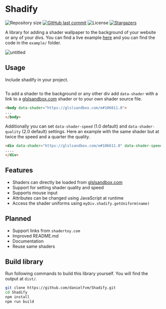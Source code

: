 # Shadify
![Repository size](https://img.shields.io/github/repo-size/danielfvm/Shadify?color=39d45f) [![GitHub last commit](https://img.shields.io/github/last-commit/danielfvm/Shadify?color=39d45f)](https://github.com/danielfvm/Shadify/commits/master) ![License](https://img.shields.io/badge/license-MIT-39d45f) [![Stargazers](https://img.shields.io/github/stars/danielfvm/Shadify?color=39d45f&logo=github)](https://github.com/danielfvm/Shadify/stargazers)

A library for adding a shader wallpaper to the background of your website or any of your divs.
You can find a live example [here](https://danielfvm.github.io/Shadify/example/) and you can find the code in the `example/` folder.

![untitled](https://github.com/danielfvm/Shadify/assets/23420640/bee4a957-7d08-4db6-849c-7e7ff3bdd1d8)


## Usage
Include shadify in your project.
```html<script type="text/javascript" src="https://unpkg.com/shadify@1.0.1/lib/Shadify.js"></script>
```

To add a shader to the background or any other div add `data-shader` with a link to a [glslsandbox.com](https://glslsandbox.com/) shader or to your own shader source file.
```html
<body data-shader="https://glslsandbox.com/e#106611.0">
...
</body>
```

Additionally you can set `data-shader-speed` (1.0 default) and `data-shader-quality` (2.0 default) settings. Here an example with the same shader
but at twice the speed and a quarter the quality. 
```html
<div data-shader="https://glslsandbox.com/e#106611.0" data-shader-speed="2.0" data-shader-quality="4.0">
....
</div>
```

## Features
* Shaders can directly be loaded from [glslsandbox.com](https://glslsandbox.com/)
* Support for setting shader quality and speed
* Supports mouse input
* Attributes can be changed using JavaScript at runtime
* Access the shader uniforms using `myDiv.shadify.getUniform(name)`

## Planned
* Support links from `shadertoy.com`
* Improved README.md
* Documentation
* Reuse same shaders

## Build library
Run following commands to build this library yourself. You will find the output at `dist/`.
```bash
git clone https://github.com/danielfvm/Shadify.git
cd Shadify
npm install
npm run build
```
